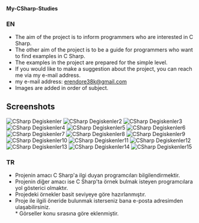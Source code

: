 #### My-CSharp-Studies

### EN

* The aim of the project is to inform programmers who are interested in C Sharp.
* The other aim of the project is to be a guide for programmers who want to find examples in C Sharp.
* The examples in the project are prepared for the simple level.
* If you would like to make a suggestion about the project, you can reach me via my e-mail address.
* my e-mail address: erendore38k@gmail.com
* Images are added in order of subject.


## Screenshots
![CSharp Degiskenler](/Github/Assets/Images/DegiskenTanimlama.png)
![CSharp Degiskenler2](/Github/Assets/Images/TurDonusumleri.png)
![CSharp Degiskenler3](/Github/Assets/Images/OperatorTurleri.png)
![CSharp Degiskenler4](/Github/Assets/Images/AkisKontrolMekanizmalari.png)
![CSharp Degiskenler5](/Github/Assets/Images/HataKontrolMekanizmalari.png)
![CSharp Degiskenler6](/Github/Assets/Images/Donguler.png)
![CSharp Degiskenler7](/Github/Assets/Images/Keywordler.png)
![CSharp Degiskenler8](/Github/Assets/Images/YardimciManevraKomutlari.png)
![CSharp Degiskenler9](/Github/Assets/Images/Diziler.png)
![CSharp Degiskenler10](/Github/Assets/Images/StringFonksiyonlari.png)
![CSharp Degiskenler11](/Github/Assets/Images/DizilerdeVeriselPerformanslar.png)
![CSharp Degiskenler12](/Github/Assets/Images/DuzenliIfadeler.png)
![CSharp Degiskenler13](/Github/Assets/Images/KoleksiyonYapilari.png)
![CSharp Degiskenler14](/Github/Assets/Images/ForeachIterasyonu.png)
![CSharp Degiskenler15](/Github/Assets/Images/HazirSiniflarFonksiyonlar.png)

      
### TR 
* Projenin amacı C Sharp'a ilgi duyan programcıları bilgilendirmektir.
* Projenin diğer amacı ise C Sharp'ta örnek bulmak isteyen programcılara yol gösterici olmaktır.
* Projedeki örnekler basit seviyeye göre hazırlanmıştır.
* Proje ile ilgili öneride bulunmak isterseniz bana e-posta adresimden ulaşabilirsiniz.<br>
​* Görseller konu sırasına göre eklenmiştir.
 

